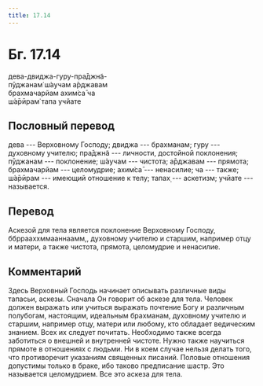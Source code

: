 ```yaml
---
title: 17.14
---
```


# Бг. 17.14
дева-двиджа-гуру-пра̄джн̃а-<br/>
пӯджанам̇ ш́аучам а̄рджавам<br/>
брахмачарйам ахим̇са̄ ча<br/>
ш́а̄рӣрам̇ тапа учйате
## Пословный перевод

дева --- Верховному Господу; двиджа --- брахманам; гуру --- духовному
учителю; пра̄джн̃а --- личности, достойной поклонения; пӯджанам ---
поклонение; ш́аучам --- чистота; а̄рджавам --- прямота; брахмачарйам ---
целомудрие; ахим̇са̄ --- ненасилие; ча --- также; ш́а̄рӣрам --- имеющий
отношение к телу; тапах̣ --- аскетизм; учйате --- называется.

## Перевод

Аскезой для тела является поклонение Верховному Господу,
ббррааххммааннаамм,, духовному учителю и старшим, например отцу и
матери, а также чистота, прямота, целомудрие и ненасилие.

## Комментарий

Здесь Верховный Господь начинает описывать различные виды тапасьи,
аскезы. Сначала Он говорит об аскезе для тела. Человек должен выражать
или учиться выражать почтение Богу и различным полубогам, настоящим,
идеальным брахманам, духовному учителю и старшим, например отцу, матери
или любому, кто обладает ведическим знанием. Всех их следует почитать.
Необходимо также всегда заботиться о внешней и внутренней чистоте. Нужно
также научиться прямоте в отношениях с людьми. Ни в коем случае нельзя
делать того, что противоречит указаниям священных писаний. Половые
отношения допустимы только в браке, ибо таково предписание шастр. Это
называется целомудрием. Все это аскеза для тела.
